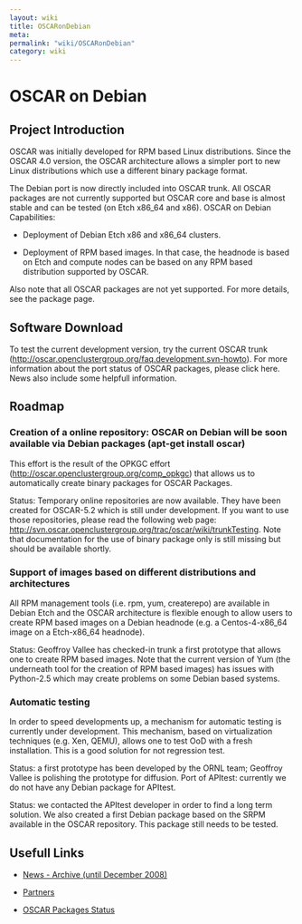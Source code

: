 ```yaml
---
layout: wiki
title: OSCARonDebian
meta: 
permalink: "wiki/OSCARonDebian"
category: wiki
---
```

<!-- Name: OSCARonDebian -->
<!-- Version: 5 -->
<!-- Author: valleegr -->

# OSCAR on Debian

## Project Introduction

OSCAR was initially developed for RPM based Linux distributions. Since the OSCAR 4.0 version, the OSCAR architecture allows a simpler port to new Linux distributions which use a different binary package format.

The Debian port is now directly included into OSCAR trunk. All OSCAR packages are not currently supported but OSCAR core and base is almost stable and can be tested (on Etch x86_64 and x86). 
OSCAR on Debian Capabilities:

 * Deployment of Debian Etch x86 and x86_64 clusters.

 * Deployment of RPM based images. In that case, the headnode is based on Etch and compute nodes can be based on any RPM based distribution supported by OSCAR. 

Also note that all OSCAR packages are not yet supported. For more details, see the package page. 

## Software Download

To test the current development version, try the current OSCAR trunk (http://oscar.openclustergroup.org/faq.development.svn-howto). For more information about the port status of OSCAR packages, please click here. News also include some helpfull information. 

## Roadmap

### Creation of a online repository: OSCAR on Debian will be soon available via Debian packages (apt-get install oscar)

This effort is the result of the OPKGC effort (http://oscar.openclustergroup.org/comp_opkgc) that allows us to automatically create binary packages for OSCAR Packages.

Status: Temporary online repositories are now available. They have been created for OSCAR-5.2 which is still under development. If you want to use those repositories, please read the following web page: http://svn.oscar.openclustergroup.org/trac/oscar/wiki/trunkTesting. Note that documentation for the use of binary package only is still missing but should be available shortly. 

### Support of images based on different distributions and architectures

All RPM management tools (i.e. rpm, yum, createrepo) are available in Debian Etch and the OSCAR architecture is flexible enough to allow users to create RPM based images on a Debian headnode (e.g. a Centos-4-x86_64 image on a Etch-x86_64 headnode). 

Status: Geoffroy Vallee has checked-in trunk a first prototype that allows one to create RPM based images. Note that the current version of Yum (the underneath tool for the creation of RPM based images) has issues with Python-2.5 which may create problems on some Debian based systems. 

### Automatic testing

In order to speed developments up, a mechanism for automatic testing is currently under development. This mechanism, based on virtualization techniques (e.g. Xen, QEMU), allows one to test OoD with a fresh installation. This is a good solution for not regression test.

Status: a first prototype has been developed by the ORNL team; Geoffroy Vallee is polishing the prototype for diffusion. 
Port of APItest: currently we do not have any Debian package for APItest. 

Status: we contacted the APItest developer in order to find a long term solution. We also created a first Debian package based on the SRPM available in the OSCAR repository. This package still needs to be tested.

## Usefull Links

 * [News - Archive (until December 2008)](ood_news_archive)

 * [Partners](ood_partners)

 * [OSCAR Packages Status](ood_opkg_status)
